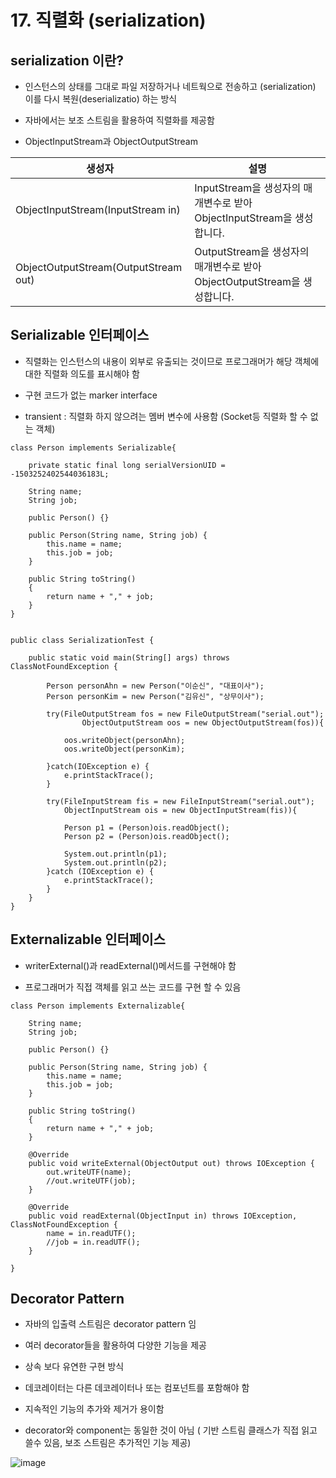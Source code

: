 # 17. 직렬화 (serialization)

## serialization 이란?

- 인스턴스의 상태를 그대로 파일 저장하거나 네트웍으로 전송하고 (serialization) 이를 다시 복원(deserializatio) 하는 방식

- 자바에서는 보조 스트림을 활용하여 직렬화를 제공함

- ObjectInputStream과 ObjectOutputStream

| 생성자 | 설명 |
| ------ | ------ |
| ObjectInputStream(InputStream in) | InputStream을 생성자의 매개변수로 받아 ObjectInputStream을 생성합니다. |
| ObjectOutputStream(OutputStream out) | OutputStream을 생성자의 매개변수로 받아 ObjectOutputStream을 생성합니다. |

## Serializable 인터페이스

- 직렬화는 인스턴스의 내용이 외부로 유출되는 것이므로 프로그래머가 해당 객체에 대한 직렬화 의도를 표시해야 함

- 구현 코드가 없는 marker interface

- transient : 직렬화 하지 않으려는 멤버 변수에 사용함 (Socket등 직렬화 할 수 없는 객체)

```
class Person implements Serializable{
	
	private static final long serialVersionUID = -1503252402544036183L;

	String name;
	String job;
	
	public Person() {}

	public Person(String name, String job) {
		this.name = name;
		this.job = job;
	}
	
	public String toString()
	{
		return name + "," + job;
	}
}


public class SerializationTest {

	public static void main(String[] args) throws ClassNotFoundException {

		Person personAhn = new Person("이순신", "대표이사");
		Person personKim = new Person("김유신", "상무이사");
		
		try(FileOutputStream fos = new FileOutputStream("serial.out");
				ObjectOutputStream oos = new ObjectOutputStream(fos)){
			
			oos.writeObject(personAhn);
			oos.writeObject(personKim);
		
		}catch(IOException e) {
			e.printStackTrace();
		}
			
		try(FileInputStream fis = new FileInputStream("serial.out");
			ObjectInputStream ois = new ObjectInputStream(fis)){
			
			Person p1 = (Person)ois.readObject();
			Person p2 = (Person)ois.readObject();
			
			System.out.println(p1);
			System.out.println(p2);
		}catch (IOException e) {
			e.printStackTrace();
		}
	}
}
```

## Externalizable 인터페이스

- writerExternal()과 readExternal()메서드를 구현해야 함

- 프로그래머가 직접 객체를 읽고 쓰는 코드를 구현 할 수 있음

```
class Person implements Externalizable{
	
	String name;
	String job;
	
	public Person() {}

	public Person(String name, String job) {
		this.name = name;
		this.job = job;
	}
	
	public String toString()
	{
		return name + "," + job;
	}

	@Override
	public void writeExternal(ObjectOutput out) throws IOException {
		out.writeUTF(name);
		//out.writeUTF(job);
	}

	@Override
	public void readExternal(ObjectInput in) throws IOException, ClassNotFoundException {
		name = in.readUTF();
		//job = in.readUTF();
	}
	
}
```


## Decorator Pattern

- 자바의 입출력 스트림은 decorator pattern 임

- 여러 decorator들을 활용하여 다양한 기능을 제공

- 상속 보다 유연한 구현 방식

- 데코레이터는 다른 데코레이터나 또는 컴포넌트를 포함해야 함

- 지속적인 기능의 추가와 제거가 용이함

- decorator와 component는 동일한 것이 아님 ( 기반 스트림 클래스가 직접 읽고 쓸수 있음, 보조 스트림은 추가적인 기능 제공)

![image](https://user-images.githubusercontent.com/80390524/122030160-7e5cc000-ce08-11eb-8449-e6f85856902f.png)
